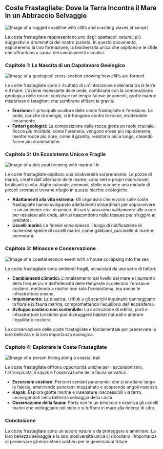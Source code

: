 ## Coste Frastagliate: Dove la Terra Incontra il Mare in un Abbraccio Selvaggio

![Image of a rugged coastline with cliffs and crashing waves at sunset](https://pbs.twimg.com/ext_tw_video_thumb/1758197797189206016/pu/img/RHJVCC0mtad324ln.jpg:large)

Le coste frastagliate rappresentano uno degli spettacoli naturali più suggestivi e drammatici del nostro pianeta. In questo documento, esploreremo la loro formazione, la biodiversità unica che ospitano e le sfide che affrontano a causa dei cambiamenti climatici.

### Capitolo 1: La Nascita di un Capolavoro Geologico

![Image of a geological cross-section showing how cliffs are formed](https://www.nps.gov/grca/learn/nature/images/s_2.jpg?maxwidth=650&autorotate=false)

Le coste frastagliate sono il risultato di un'interazione millenaria tra la terra e il mare. L'azione incessante delle onde, combinata con la composizione geologica delle rocce, scolpisce nel tempo falesie imponenti, grotte marine misteriose e faraglioni che sembrano sfidare la gravità.

* **Erosione:** Il principale scultore delle coste frastagliate è l'erosione. Le onde, cariche di energia, si infrangono contro le rocce, erodendole lentamente.
* **Fattori geologici:** La composizione delle rocce gioca un ruolo cruciale. Rocce più morbide, come l'arenaria, vengono erose più rapidamente, mentre rocce più dure, come il granito, resistono più a lungo, creando forme più drammatiche.

### Capitolo 2: Un Ecosistema Unico e Fragile

![Image of a tide pool teeming with marine life](https://img.pixers.pics/pho_wat(s3:700/FO/66/16/74/87/700_FO66167487_7519d31866f72d914799175b75537d57.jpg,700,465,cms:2018/10/5bd1b6b8d04b8_220x50-watermark.png,over,480,415,jpg)/carte-da-parati-frastagliata-costa-di-royal-national-park-sydney-australia.jpg.jpg)

Le coste frastagliate ospitano una biodiversità sorprendente. Le pozze di marea, create dall'alternarsi delle maree, sono veri e propri microcosmi, brulicanti di vita. Alghe colorate, anemoni, stelle marine e una miriade di piccoli crostacei trovano rifugio in queste nicchie ecologiche.

* **Adattamenti alla vita estrema:** Gli organismi che vivono sulle coste frastagliate hanno sviluppato adattamenti straordinari per sopravvivere in un ambiente così dinamico. Alcuni si ancorano saldamente alle rocce per resistere alle onde, altri si nascondono nelle fessure per sfuggire ai predatori.
* **Uccelli marini:** Le falesie sono spesso il luogo di nidificazione di numerose specie di uccelli marini, come gabbiani, pulcinelle di mare e cormorani.

### Capitolo 3: Minacce e Conservazione

![Image of a coastal erosion event with a house collapsing into the sea](https://media-cldnry.s-nbcnews.com/image/upload/t_nbcnews-fp-1200-630,f_auto,q_auto:best/rockcms/2022-02/220210-Rodanthe-nc-ew-1147a-c90a6b.jpg)

Le coste frastagliate sono ambienti fragili, minacciati da una serie di fattori:

* **Cambiamenti climatici:** L'innalzamento del livello del mare e l'aumento della frequenza e dell'intensità delle tempeste accelerano l'erosione costiera, mettendo a rischio non solo l'ecosistema, ma anche le infrastrutture umane.
* **Inquinamento:** La plastica, i rifiuti e gli scarichi inquinanti danneggiano la flora e la fauna marina, compromettendo l'equilibrio dell'ecosistema.
* **Sviluppo costiero non sostenibile:** La costruzione di edifici, porti e infrastrutture turistiche può distruggere habitat naturali e alterare l'equilibrio costiero.

La conservazione delle coste frastagliate è fondamentale per preservare la loro bellezza e la loro importanza ecologica. 

### Capitolo 4: Esplorare le Coste Frastagliate

![Image of a person hiking along a coastal trail](https://encrypted-tbn0.gstatic.com/images?q=tbn:ANd9GcS6Htsy7fdFUqC9js5IjVz4KCGf2M70REudhw&s)

Le coste frastagliate offrono opportunità uniche per l'escursionismo, l'arrampicata, il kayak e l'osservazione della fauna selvatica. 

* **Escursioni costiere:** Percorri sentieri panoramici che si snodano lungo le falesie, ammirando panorami mozzafiato e scoprendo angoli nascosti.
* **Kayak:** Esplora grotte marine e insenature inaccessibili via terra, immergendoti nella bellezza selvaggia della costa.
* **Osservazione della fauna:** Porta con te un binocolo e osserva gli uccelli marini che volteggiano nel cielo o si tuffano in mare alla ricerca di cibo.

### Conclusione

Le coste frastagliate sono un tesoro naturale da proteggere e ammirare. La loro bellezza selvaggia e la loro biodiversità unica ci ricordano l'importanza di preservare gli ecosistemi costieri per le generazioni future.
